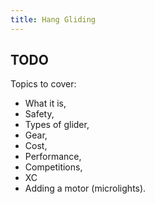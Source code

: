 ```yaml
---
title: Hang Gliding
---
```

## TODO

Topics to cover:

- What it is,
- Safety,
- Types of glider,
- Gear,
- Cost,
- Performance,
- Competitions,
- XC
- Adding a motor (microlights).

